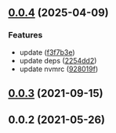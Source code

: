 ## [0.0.4](https://github.com/MicroAppJS/vuepress/compare/v0.0.3...v0.0.4) (2025-04-09)


### Features

* update ([f3f7b3e](https://github.com/MicroAppJS/vuepress/commit/f3f7b3ee96e03dc76b622769328e64f15ec92a42))
* update deps ([2254dd2](https://github.com/MicroAppJS/vuepress/commit/2254dd23a3c65f422e01b035ff65623c7ad84ff8))
* update nvmrc ([928019f](https://github.com/MicroAppJS/vuepress/commit/928019f7eca8b381ce61cbd30d8292dd51514a4e))

## [0.0.3](https://github.com/MicroAppJS/vuepress/compare/v0.0.2...v0.0.3) (2021-09-15)

## 0.0.2 (2021-05-26)

